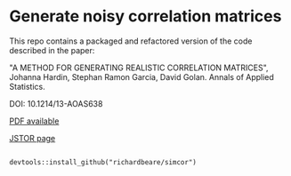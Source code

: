 # Generate noisy correlation matrices

This repo contains a packaged and refactored version of the code described in the paper:

"A METHOD FOR GENERATING REALISTIC CORRELATION
MATRICES", Johanna Hardin, Stephan Ramon Garcia, David Golan. Annals of Applied Statistics.

DOI: 10.1214/13-AOAS638

[PDF available](https://arxiv.org/abs/1106.5834)

[JSTOR page](https://www.jstor.org/stable/23566492)

```{r}

devtools::install_github("richardbeare/simcor")

```
